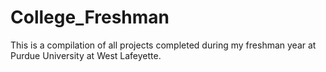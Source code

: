 # College_Freshman

This is a compilation of all projects completed during my freshman year at Purdue University at West Lafeyette.
